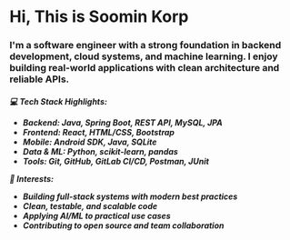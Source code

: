 <h1  align="left">Hi, This is Soomin Korp</h1>
<h3  align="left">I'm a software engineer with a strong foundation in backend development, cloud systems, and machine learning. I enjoy building real-world applications with clean architecture and reliable APIs.</h3>
<h5  aling="left">  
  
💻 **Tech Stack Highlights:**
- Backend: Java, Spring Boot, REST API, MySQL, JPA
- Frontend: React, HTML/CSS, Bootstrap
- Mobile: Android SDK, Java, SQLite
- Data & ML: Python, scikit-learn, pandas
- Tools: Git, GitHub, GitLab CI/CD, Postman, JUnit

🚀 **Interests:**
- Building full-stack systems with modern best practices
- Clean, testable, and scalable code
- Applying AI/ML to practical use cases
- Contributing to open source and team collaboration </h5>

